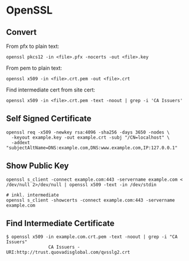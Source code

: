 # OpenSSL

## Convert

From pfx to plain text:

```shell
openssl pkcs12 -in <file>.pfx -nocerts -out <file>.key
```

From pem to plain text:

```shell
openssl x509 -in <file>.crt.pem -out <file>.crt   
```

Find intermediate cert from site cert:

```shell
openssl x509 -in <file>.crt.pem -text -noout | grep -i 'CA Issuers'
```

## Self Signed Certificate

```shell
openssl req -x509 -newkey rsa:4096 -sha256 -days 3650 -nodes \
  -keyout example.key -out example.crt -subj "/CN=localhost" \
  -addext "subjectAltName=DNS:example.com,DNS:www.example.com,IP:127.0.0.1"
```

## Show Public Key

```shell
openssl s_client -connect example.com:443 -servername example.com < /dev/null 2>/dev/null | openssl x509 -text -in /dev/stdin
```

```shell
# inkl. intermediate
openssl s_client -showcerts -connect example.com:443 -servername example.com
```

## Find Intermediate Certificate

```shell
$ openssl x509 -in example.com.crt.pem -text -noout | grep -i "CA Issuers"
                CA Issuers - URI:http://trust.quovadisglobal.com/qvsslg2.crt
```
